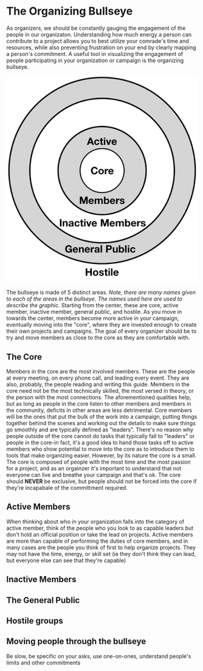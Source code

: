 # The Organizing Bullseye
As organizers, we should be constantly gauging the engagement of the people in our organizaton. Understanding how much energy a person can contribute to a project allows you to best utilize your comrade's time and resources, while also preventing frustration on your end by clearly mapping a person's commitment. A useful tool in visualizing the engagement of people participating in your organization or campaign is the organizing bullseye.


![organizing bullseye](/images/Organizing_bullseye.png)


The bullseye is made of 5 distinct areas. _Note, there are many names given to each of the areas in the bullseye. The names used here are used to describe the graphic._ Starting from the center, these are core, active member, inactive member, general public, and hostile. As you move in towards the center, members become more active in your campaign, eventually moving into the "core", where they are invested enough to create their own projects and campaigns. The goal of every organizer should be to try and move members as close to the core as they are comfortable with. 

## The Core
Members in the core are the most involved members. These are the people at every meeting, on every phone call, and leading every event. They are also, probably, the people reading and writing this guide. Members in the core need not be the most technically skilled, the most versed in theory, or the person with the most connections. The aforementioned qualities help, but as long as people in the core listen to other members and members in the community, deficits in other areas are less detrimental. Core members will be the ones that put the bulk of the work into a campaign, putting things together behind the scenes and working out the details to make sure things go smoothly and are typically defined as "leaders". There's no reason why people outside of the core cannot do tasks that typically fall to "leaders" or people in the core-in fact, it's a good idea to hand those tasks off to active members who show potential to move into the core as to introduce them to tools that make organizing easier. However, by its nature the core is a small. The core is composed of people with the most time and the most passion for a project, and as an orgainzer it's important to understand that not everyone can live and breathe your campaign and that's ok. The core should **NEVER** be exclusive, but people should not be forced into the core if they're incapabale of the committment required.

## Active Members
When thinking about who in your organization falls into the category of active member, think of the people who you look to as capable leaders but don't hold an official position or take the lead on projects. Active members are more than capable of performing the duties of core members, and in many cases are the people you think of first to help organize projects. They may not have the time, energy, or skill set (ie they don't think they can lead, but everyone else can see that they're capable)


## Inactive Members

## The General Public

## Hostile groups

## Moving people through the bullseye
Be slow, be specific on your asks, use one-on-ones, understand people's limits and other commitments
